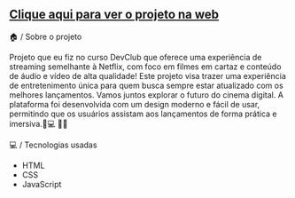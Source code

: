 <h2><a href="https://polite-speculoos-9461c6.netlify.app/">Clique aqui para ver o projeto na web</a></h2>

 🏠 / Sobre o projeto
 <p>
Projeto que eu fiz no curso DevClub que oferece uma experiência de streaming semelhante à Netflix, com foco em filmes em cartaz e conteúdo de áudio e vídeo de alta qualidade! Este projeto visa trazer uma experiência de entretenimento única para quem busca sempre estar atualizado com os melhores lançamentos. Vamos juntos explorar o futuro do cinema digital.
  A plataforma foi desenvolvida com um design moderno e fácil de usar, permitindo que os usuários assistam aos lançamentos de forma prática e imersiva.🎥💻 🍿🎥
</p>

 💻 / Tecnologias usadas
 <ul>
   <li>HTML</li>
   <li>CSS</li>
   <li>JavaScript</li>
 </ul>
